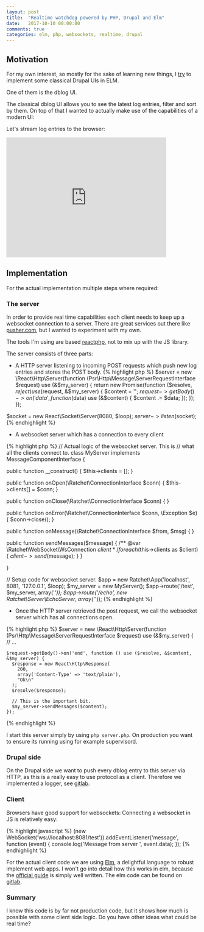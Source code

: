 ```yaml
---
layout: post
title:  "Realtime watchdog powered by PHP, Drupal and Elm"
date:   2017-10-10 00:00:00
comments: true
categories: elm, php, websockets, realtime, drupal
---
```


## Motivation
For my own interest, so mostly for the sake of learning new things, I [try](https://gitlab.com/dawehner/admin_ui_elm) to implement some classical Drupal UIs in ELM.

One of them is the dblog UI.

The classical dblog UI allows you to see the latest log entries, filter and sort by them.
On top of that I wanted to actually make use of the capabilities of a modern UI:

Let's stream log entries to the browser:

<iframe width="420" height="315" src="https://youtu.be/H0EINy-cYZo" frameborder="0" allowfullscreen></iframe>

## Implementation

For the actual implementation multiple steps where required:

### The server

In order to provide real time capabilities each client needs to keep up a websocket connection
to a server. There are great services out there like [pusher.com](https://pusher.com/), but I
wanted to experiment with my own.


The tools I'm using are based [reactphp](http://reactphp.org), not to mix up with the JS library.

The server consists of three parts:

* A HTTP server listening to incoming POST requests which push new log entries
  and stores the POST body.
{% highlight php %}
$server = new \React\Http\Server(function (Psr\Http\Message\ServerRequestInterface $request) use (&$my_server) {
  return new Promise(function ($resolve, $reject) use ($request, &$my_server) {
    $content = '';
    $request->getBody()->on('data', function ($data) use (&$content) {
      $content .= $data;
    });
  });
});

$socket = new React\Socket\Server(8080, $loop);
$server->listen($socket);
{% endhighlight %}
  
* A websocket server which has a connection to every client

{% highlight php %}
// Actual logic of the websocket server. This is 
// what all the clients connect to.
class MyServer implements MessageComponentInterface {

  public function __construct() {
      $this->clients = [];
  }

  public function onOpen(\Ratchet\ConnectionInterface $conn) {
      $this->clients[] = $conn;
  }

  public function onClose(\Ratchet\ConnectionInterface $conn) { }

  public function onError(\Ratchet\ConnectionInterface $conn, \Exception $e) {
      $conn->close();
  }

  public function onMessage(\Ratchet\ConnectionInterface $from, $msg) { }

  public function sendMessages($message) {
    /** @var \Ratchet\WebSocket\WsConnection $client */
    foreach ($this->clients as $client) {
      $client->send($message);
    }
  }

}

// Setup code for websocket server.
$app = new Ratchet\App('localhost', 8081, '127.0.0.1', $loop);
$my_server = new MyServer();
$app->route('/test', $my_server, array('*'));
$app->route('/echo', new Ratchet\Server\EchoServer, array('*'));
{% endhighlight %}

* Once the HTTP server retrieved the post request, we call the websocket server
  which has all connections open.

{% highlight php %}
$server = new \React\Http\Server(function (Psr\Http\Message\ServerRequestInterface $request) use (&$my_server) {
   // ...

    $request->getBody()->on('end', function () use ($resolve, &$content, &$my_server) {
      $response = new React\Http\Response(
        200,
        array('Content-Type' => 'text/plain'),
        "Ok\n"
      );
      $resolve($response);

      // This is the important bit.
      $my_server->sendMessages($content);
    });
{% endhighlight %}

I start this server simply by using <code>php server.php</code>. On production you want to ensure
its running using for example supervisord.

### Drupal side

On the Drupal side we want to push every dblog entry to this server via HTTP, as this is
a really easy to use protocol as a client.
Therefore we implemented a logger, see [gitlab](https://gitlab.com/dawehner/admin_ui_elm/blob/8.x-1.x/dblog_websocket/src/Logger.php).

### Client

Browsers have good support for websockets:
Connecting a websocket in JS is relatively easy:

{% highlight javascript %}
(new WebSocket('ws://localhost:8081/test')).addEventListener('message', function (event) {
    console.log('Message from server ', event.data);
});
{% endhighlight %}

For the actual client code we are using [Elm](http://elm-lang.org/), a delightful language to robust implement web apps.
I won't go into detail how this works in elm, because the [official guide](https://guide.elm-lang.org/architecture/effects/web_sockets.html) is simply well written.
The elm code can be found on [gitlab](https://gitlab.com/dawehner/admin_ui_elm/blob/8.x-1.x/elm-dblog/src/App.elm).

### Summary

I know this code is by far not production code, but it shows how much is possible with some client side logic. Do you have other ideas what could be real time?
